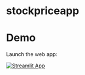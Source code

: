 # stockpriceapp

# Demo

Launch the web app:

[![Streamlit App](https://static.streamlit.io/badges/streamlit_badge_black_white.svg)](https://share.streamlit.io/shivacharan-git/stockpriceapp/main)

